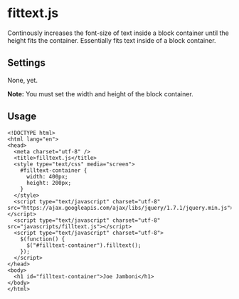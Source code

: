 fittext.js
==========

Continously increases the font-size of text inside a block container until the
height fits the container. Essentially fits text inside of a block container.

Settings
--------

None, yet.

__Note:__ You must set the width and height of the block container.

Usage
-----

    <!DOCTYPE html>
    <html lang="en">
    <head>
      <meta charset="utf-8" />
      <title>filltext.js</title>
      <style type="text/css" media="screen">
        #filltext-container {
          width: 400px;
          height: 200px;
        }
      </style>
      <script type="text/javascript" charset="utf-8" src="https://ajax.googleapis.com/ajax/libs/jquery/1.7.1/jquery.min.js"></script>
      <script type="text/javascript" charset="utf-8" src="javascripts/filltext.js"></script>
      <script type="text/javascript" charset="utf-8">
        $(function() {
          $("#filltext-container").filltext();
        });
      </script>
    </head>
    <body>
      <h1 id="filltext-container">Joe Jamboni</h1>
    </body>
    </html>

